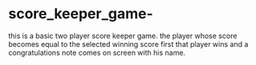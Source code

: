 # score_keeper_game-
this is a basic two player score keeper game. the player whose score becomes equal to the selected winning score first that player wins and a congratulations note comes on screen with his name.
